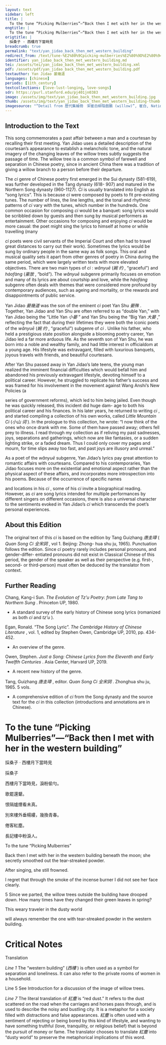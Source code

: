 ```yaml
---
layout: text
sidebar: left
title: |
  To the tune “Picking Mulberries”—“Back then I met with her in the western building” | 採桑子 · 西樓月下當時見
engtitle: |
  To the tune “Picking Mulberries”—“Back then I met with her in the western building”
origtitle: |
  採桑子 · 西樓月下當時見
breadcrumb: true
permalink: "text/yan_jidao_back_then_met_western_building"
redirect_from: /text/tune-%E2%80%9Cpicking-mulberries%E2%80%9D%E2%80%94%E2%80%9Cback-then-i-met-her-western-building%E2%80%9D
identifier: yan_jidao_back_then_met_western_building.md
tei: /assets/tei/yan_jidao_back_then_met_western_building.xml
pdf: /assets/pdf/yan_jidao_back_then_met_western_building.pdf
textauthor: Yan Jidao 晏幾道
languages: [chinese]
periods: [11th_century]
textcollections: [love-lust-longing, love-songs]
sdr: https://purl.stanford.edu/pj401jn0383
image: /assets/img/text/yan_jidao_back_then_met_western_building.jpg
thumb: /assets/img/text/yan_jidao_back_then_met_western_building-thumb.jpg
imagesource: "“Detail from 歷代集繪冊　宋崔白柳陰戲鵝 (willow)”, 崔白, National Palace Museum, Accession Number: K2A001254N000000002PAA [Public Domain]"
---
```

<h2>Introduction to the Text</h2>
<p>This song commemorates a past affair between a man and a courtesan by recalling their first meeting. Yan Jidao uses a detailed description of the courtesan’s appearance to establish a melancholic tone, and the natural imagery of the changing leaves of the willow trees subtly suggests the passage of time. The willow tree is a common symbol of farewell and separation in Chinese poetry, since in ancient China there was a tradition of giving a willow branch to a person before their departure.</p>

<p>The <i> ci </i> genre of Chinese poetry first emerged in the Sui dynasty (581-619), was further developed in the Tang dynasty (618- 907) and matured in the Northern Song dynasty (960-1127). <i> Ci </i> is usually translated into English as “song lyrics”. This is because <i> ci </i> were composed by poets to fit pre-existing tunes. The number of lines, the line lengths, and the tonal and rhythmic patterns of <i> ci </i> vary with the tunes, which number in the hundreds. One common occasion for composing <i> ci </i> would be a banquet: song lyrics would be scribbled down by guests and then sung by musical performers as entertainment. Other occasions for composing and enjoying <i> ci </i> would be more casual: the poet might sing the lyrics to himself at home or while travelling (many</p>
<p><i> ci </i> poets were civil servants of the Imperial Court and often had to travel great distances to carry out their work). Sometimes the lyrics would be sung by ordinary people in the same way as folk songs. This oral and musical quality sets it apart from other genres of poetry in China during the same period, which were largely written texts with more elevated objectives. There are two main types of <i> ci</i> : <i> wǎnyuē </i> (<em>婉 约</em> , “graceful”) and <i> háofàng </i> (<em>豪放</em> , “bold”). The <i> wǎnyuē </i> subgenre primarily focuses on emotion and many of its lyrics are about courtship and love, while the <i> háofàng </i> subgenre often deals with themes that were considered more profound by contemporary audiences, such as ageing and mortality, or the rewards and disappointments of public service.</p>

<p>Yan Jidao <em>晏幾道</em> was the son of the eminent <i> ci </i> poet Yan Shu <em>晏殊</em> . Together, Yan Jidao and Yan Shu are often referred to as “double Yan,” with Yan Jidao being the “Little Yan <em>小晏</em> ” and Yan Shu being the “Big Yan <em>大晏</em> ,” reflecting the fact that during their lifetimes they were both the iconic poets of the <i> wǎnyuē </i> (<em>婉 约</em> , “graceful”) subgenre of <i> ci</i> . Unlike his father, who held a prestigious state position alongside a blooming poetry career, Yan Jidao led a far more arduous life. As the seventh son of Yan Shu, he was born into a noble and wealthy family, and had little interest in officialdom at a young age. His lifestyle was extravagant, filled with luxurious banquets, joyous travels with friends, and beautiful courtesans.</p>

<p>After Yan Shu passed away in Yan Jidao’s late teens, the young man realized the imminent financial difficulties which would befall him and abandoned his previously extravagant lifestyle, devoting himself to a political career. However, he struggled to replicate his father’s success and was framed for his involvement in the movement against Wang Anshi’s New Policies (a</p>
<p>series of government reforms), which led to him being jailed. Even though he was quickly released, this incident did huge dam- age to both his political career and his finances. In his later years, he returned to writing <i> ci</i> , and started compiling a collection of his own works, called <i> Little Mountain Ci </i> (<em>小山 词</em> ). In the prologue to this collection, he wrote: “I now think of the ones who once drank with me. Some of them have passed away; others fell prey to illness. I read through my collection as if reliving my past sadnesses, joys, separations and gatherings, which now are like fantasies, or a sudden lighting strike, or a faded dream. Thus I could only cover my pages and mourn, for time slips away too fast, and past joys are illusory and unreal.”</p>

<p>As a poet of the <i> wǎnyuē </i> subgenre, Yan Jidao’s lyrics pay great attention to romantic affairs with courtesans. Compared to his contemporaries, Yan Jidao focuses more on the existential and emotional aspect rather than the physical aspect of these affairs, and incorporates more introspection into his poems. Because of the occurrence of specific names</p>
<p>and locations in his <i> ci</i> , some of his <i> ci </i> invite a biographical reading. However, as <i> ci </i> are song lyrics intended for multiple performances by different singers on different occasions, there is also a universal character to the sentiments evoked in Yan Jidao’s <i> ci </i> which transcends the poet’s personal experiences.</p>

<h2>About this Edition</h2>
<p>The original text of this <i> ci </i> is based on the edition by Tang Guizhang <em>唐圭璋</em> (<i> Quan Song Ci </i> <em>全宋詞</em> , vol 1. Beijing: Zhong- hua shu ju, 1965). Punctuation follows the edition. Since <i> ci </i> poetry rarely includes personal pronouns, and gender-differ- entiated pronouns did not exist in Classical Chinese of this period, the gender of the speaker as well as their perspective (e.g. first-, second- or third-person) must often be deduced by the translator from context.</p>

<h2>Further Reading</h2>
<p>Chang, Kang-i Sun. <i> The Evolution of Tz’u Poetry: from Late Tang to Northern Sung</i> . Princeton UP, 1980.</p>
<ul>
<li>A standard survey of the early history of Chinese song lyrics (romanized as both <em>ci</em> and <em>tz’u</em> ).</li></ul>
<p>Egan, Ronald. “The Song Lyric”. <i> The Cambridge History of Chinese Literature</i> , vol. 1, edited by Stephen Owen, Cambridge UP, 2010, pp. 434-452.</p>
<ul>
<li>An overview of the genre.</li></ul>
<p>Owen, Stephen. <i> Just a Song: Chinese Lyrics from the Eleventh and Early Twelfth Centuries</i> . Asia Center, Harvard UP, 2019.</p>
<ul>
<li>A recent new history of the genre.</li></ul>
<p>Tang, Guizhang <em>唐圭璋</em> , editor. <i> Quan Song Ci </i> <em>全宋詞</em> . Zhonghua shu ju, 1965. 5 vols.</p>
<ul>
<li>A comprehensive edition of <em>ci</em> from the Song dynasty and the source text for the <em>ci</em> in this collection (introductions and annotations are in Chinese).</li>
</ul>
<h1>To the tune “Picking Mulberries”—“Back then I met with her in the western building”</h1>
<p>採桑子 · 西樓月下當時見</p>

<p>採桑子</p>

<p>西樓月下當時見，淚粉偷勻。</p>
<p>歌罷還顰。</p>
<p>恨隔爐煙看未真。</p>

<p>別來樓外垂楊縷，幾換青春。</p>
<p>倦客紅塵。</p>
<p>長記樓中粉淚人。</p>
<p>To the tune “Picking Mulberries”</p>

<p>Back then I met with her in the western building beneath the moon; she secretly smoothed out the tear-streaked powder.</p>
<p>After singing, she still frowned.</p>
<p>I regret that through the smoke of the incense burner I did not see her face clearly.</p>

<p>5 Since we parted, the willow trees outside the building have drooped down. How many times have they changed their green leaves in spring?</p>
<p>This weary traveler in the dusty world</p>
<p>will always remember the one with tear-streaked powder in the western building.</p>

<h1>Critical Notes</h1>

<p>Translation</p>
<p><i> Line 1 </i> The “western building” (<em>西樓</em> ) is often used as a symbol for separation and loneliness. It can also refer to the private rooms of women in a household.</p>
<p>Line 5 See Introduction for a discussion of the image of willow trees.</p>
<p><i> Line 7 </i> The literal translation of <em>紅塵</em> is “red dust.” It refers to the dust scattered on the road when the carriages and horses pass through, and is used to describe the noisy and bustling city. It is a metaphor for a society filled with distractions and false appearances. <em>紅塵</em> is often used with a sentiment of rejecting or being bored by this kind of lifestyle, and wanting to have something truthful (love, tranquility, or religious belief) that is beyond the pursuit of money or fame. The translator chooses to translate <em>紅塵</em> into “dusty world” to preserve the metaphorical implications of this word.</p>
